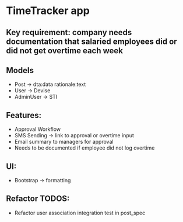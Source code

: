 # TimeTracker app

## Key requirement: company needs documentation that salaried employees did or did not get overtime each week

## Models
- Post -> dta:data rationale:text
- User -> Devise
- AdminUser -> STI

## Features:
- Approval Workflow
- SMS Sending -> link to approval or overtime input
- Email summary to managers for approval
- Needs to be documented if employee did not log overtime

## UI:
- Bootstrap -> formatting

## Refactor TODOS:
- Refactor user association integration test in post_spec
